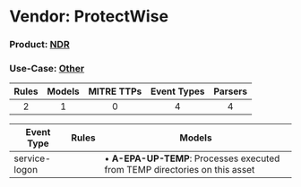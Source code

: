 Vendor: ProtectWise
===================
### Product: [NDR](../ds_protectwise_ndr.md)
### Use-Case: [Other](../../../../UseCases/uc_other.md)

| Rules | Models | MITRE TTPs | Event Types | Parsers |
|:-----:|:------:|:----------:|:-----------:|:-------:|
|   2   |   1    |     0      |      4      |    4    |

| Event Type    | Rules | Models                                                                          |
| ------------- | ----- | ------------------------------------------------------------------------------- |
| service-logon |       |  • <b>A-EPA-UP-TEMP</b>: Processes executed from TEMP directories on this asset |